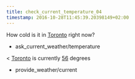 ```yaml
---
title: check_current_temperature_04
timestamp: 2016-10-28T11:45:39.20398149+02:00
---
```


How cold is it in [Toronto](city) right now?
* ask_current_weather/temperature

< [Toronto](city) is currently [56](temperature) degrees
* provide_weather/current
